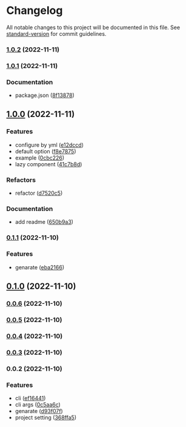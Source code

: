 # Changelog

All notable changes to this project will be documented in this file. See [standard-version](https://github.com/conventional-changelog/standard-version) for commit guidelines.

### [1.0.2](https://github.com/Ubugeeei/vue-global-type-gen/compare/v1.0.1...v1.0.2) (2022-11-11)

### [1.0.1](https://github.com/Ubugeeei/vue-global-type-gen/compare/v1.0.0...v1.0.1) (2022-11-11)


### Documentation

* package.json ([8f13878](https://github.com/Ubugeeei/vue-global-type-gen/commit/8f138788f0fa0cf0abed20fbe16c8d26a1915b01))

## [1.0.0](https://github.com/Ubugeeei/vue-global-type-gen/compare/v0.1.1...v1.0.0) (2022-11-11)


### Features

* configure by yml ([e12dccd](https://github.com/Ubugeeei/vue-global-type-gen/commit/e12dccdf23fd5d1f26f43452b3bb7327949e3f87))
* default option ([f8e7875](https://github.com/Ubugeeei/vue-global-type-gen/commit/f8e7875a5ee50ed4ad059ecf857cd1fa663e44ab))
* example ([0cbc226](https://github.com/Ubugeeei/vue-global-type-gen/commit/0cbc22690b0525d52ac1b07817a12f4c7cd80ff3))
* lazy component ([41c7b8d](https://github.com/Ubugeeei/vue-global-type-gen/commit/41c7b8d3631001d3cd0a1e93d32823add12cb1bb))


### Refactors

* refactor ([d7520c5](https://github.com/Ubugeeei/vue-global-type-gen/commit/d7520c561035808b5f955ffec3701ae15d3eb4fd))


### Documentation

* add readme ([650b9a3](https://github.com/Ubugeeei/vue-global-type-gen/commit/650b9a3f2f4c75a9a2e8adad77486cbd285fd964))

### [0.1.1](https://github.com/Ubugeeei/vue-global-type-gen/compare/v0.1.0...v0.1.1) (2022-11-10)


### Features

* genarate ([eba2166](https://github.com/Ubugeeei/vue-global-type-gen/commit/eba2166d09a414f94621d9e19e16f248c0a004d9))

## [0.1.0](https://github.com/Ubugeeei/vue-global-type-gen/compare/v0.0.6...v0.1.0) (2022-11-10)

### [0.0.6](https://github.com/Ubugeeei/vue-global-type-gen/compare/v0.0.4...v0.0.6) (2022-11-10)

### [0.0.5](https://github.com/Ubugeeei/vue-global-type-gen/compare/v0.0.4...v0.0.5) (2022-11-10)

### [0.0.4](https://github.com/Ubugeeei/vue-global-type-gen/compare/v0.0.3...v0.0.4) (2022-11-10)

### [0.0.3](https://github.com/Ubugeeei/vue-global-type-gen/compare/v0.0.2...v0.0.3) (2022-11-10)

### 0.0.2 (2022-11-10)


### Features

* cli ([ef16441](https://github.com/Ubugeeei/vue-global-type-gen/commit/ef16441c2e79c453ce322812da5938b8eda55595))
* cli args ([0c5aa6c](https://github.com/Ubugeeei/vue-global-type-gen/commit/0c5aa6c88e571414e82fc4e8662c173d3d211b30))
* genarate ([d93f07f](https://github.com/Ubugeeei/vue-global-type-gen/commit/d93f07fa53c4c67db906ebb5e9c8f191b3e6760b))
* project setting ([368ffa5](https://github.com/Ubugeeei/vue-global-type-gen/commit/368ffa5491e1be1a1ce0bf5022ab4cb5ba4c3fb5))

